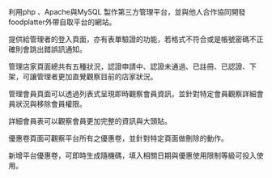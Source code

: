 利用php 、Apache與MySQL 製作第三方管理平台，並與他人合作協同開發foodplatter外帶自取平台的網站。

提供給管理者的登入頁面，亦有表單驗證的功能，若格式不符合或是帳號密碼不正確則會跳出錯誤訊通知。

管理店家頁面總共有五種狀況，認證申請中、認證未通過、已註冊、已認證、下架，可讓管理者更加直覺觀察目前的店家狀況。

管理會員頁面可以透過列表式呈現即時觀察會員資訊，並針對特定會員觀察詳細會員狀況與移除會員權限。

詳細會員表可以觀察會員更加完整的資訊與大頭貼。

優惠卷頁面可觀察平台所有之優惠卷，並針對特定頁面做刪除的動作。

新增平台優惠卷，可即時生成隨機碼，填入相關日期與優惠使用限制等級可投入使用。
